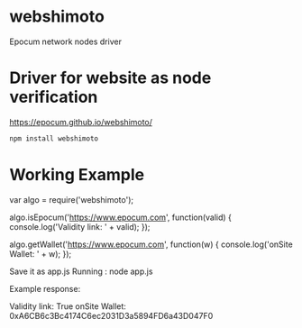 # webshimoto
Epocum network nodes driver

# Driver for website as node verification

https://epocum.github.io/webshimoto/

```bash
npm install webshimoto
```

# Working Example

var algo = require('webshimoto');

algo.isEpocum('https://www.epocum.com', function(valid) {
   console.log('Validity link: ' + valid);
});

algo.getWallet('https://www.epocum.com', function(w) {
   console.log('onSite Wallet: ' + w);
});



Save it as app.js
Running : node app.js

Example response:

Validity link: True
onSite Wallet: 0xA6CB6c3Bc4174C6ec2031D3a5894FD6a43D047F0
